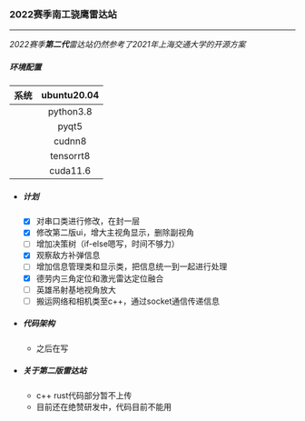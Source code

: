 ### 2022赛季南工骁鹰雷达站

---

*2022赛季**第二代**雷达站仍然参考了2021年上海交通大学的开源方案*

##### 环境配置

| 系统 | ubuntu20.04      |
| :----: | :-----------: |
|      |    python3.8    |
|      |    pyqt5        |
|      |    cudnn8       |
|      |    tensorrt8    |
|      |    cuda11.6     |

- ##### 计划

    - [X]  对串口类进行修改，在封一层
    - [X]  修改第二版ui，增大主视角显示，删除副视角
    - [ ]  增加决策树（if-else嗯写，时间不够力）
    - [X]  观察敌方补弹信息
    - [ ]  增加信息管理类和显示类，把信息统一到一起进行处理
    - [X]  德劳内三角定位和激光雷达定位融合
    - [ ]  英雄吊射基地视角放大
    - [ ]  搬运网络和相机类至c++，通过socket通信传递信息

- ##### 代码架构
    - 之后在写
- ##### 关于第二版雷达站
    - c++ rust代码部分暂不上传
    - 目前还在绝赞研发中，代码目前不能用

